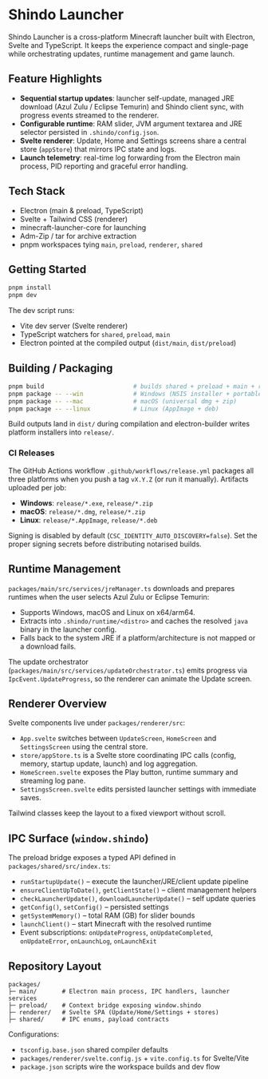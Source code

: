 # Shindo Launcher

Shindo Launcher is a cross-platform Minecraft launcher built with Electron, Svelte and TypeScript. It keeps the experience compact and single-page while orchestrating updates, runtime management and game launch.

## Feature Highlights

- **Sequential startup updates**: launcher self-update, managed JRE download (Azul Zulu / Eclipse Temurin) and Shindo client sync, with progress events streamed to the renderer.
- **Configurable runtime**: RAM slider, JVM argument textarea and JRE selector persisted in `.shindo/config.json`.
- **Svelte renderer**: Update, Home and Settings screens share a central store (`appStore`) that mirrors IPC state and logs.
- **Launch telemetry**: real-time log forwarding from the Electron main process, PID reporting and graceful error handling.

## Tech Stack

- Electron (main & preload, TypeScript)
- Svelte + Tailwind CSS (renderer)
- minecraft-launcher-core for launching
- Adm-Zip / tar for archive extraction
- pnpm workspaces tying `main`, `preload`, `renderer`, `shared`

## Getting Started

```bash
pnpm install
pnpm dev
```

The dev script runs:
- Vite dev server (Svelte renderer)
- TypeScript watchers for `shared`, `preload`, `main`
- Electron pointed at the compiled output (`dist/main`, `dist/preload`)

## Building / Packaging

```bash
pnpm build                         # builds shared + preload + main + renderer
pnpm package -- --win              # Windows (NSIS installer + portable zip)
pnpm package -- --mac              # macOS (universal dmg + zip)
pnpm package -- --linux            # Linux (AppImage + deb)
```

Build outputs land in `dist/` during compilation and electron-builder writes platform installers into `release/`.

### CI Releases

The GitHub Actions workflow `.github/workflows/release.yml` packages all three platforms when you push a tag `vX.Y.Z` (or run it manually). Artifacts uploaded per job:

- **Windows**: `release/*.exe`, `release/*.zip`
- **macOS**: `release/*.dmg`, `release/*.zip`
- **Linux**: `release/*.AppImage`, `release/*.deb`

Signing is disabled by default (`CSC_IDENTITY_AUTO_DISCOVERY=false`). Set the proper signing secrets before distributing notarised builds.

## Runtime Management

`packages/main/src/services/jreManager.ts` downloads and prepares runtimes when the user selects Azul Zulu or Eclipse Temurin:

- Supports Windows, macOS and Linux on x64/arm64.
- Extracts into `.shindo/runtime/<distro>` and caches the resolved `java` binary in the launcher config.
- Falls back to the system JRE if a platform/architecture is not mapped or a download fails.

The update orchestrator (`packages/main/src/services/updateOrchestrator.ts`) emits progress via `IpcEvent.UpdateProgress`, so the renderer can animate the Update screen.

## Renderer Overview

Svelte components live under `packages/renderer/src`:

- `App.svelte` switches between `UpdateScreen`, `HomeScreen` and `SettingsScreen` using the central store.
- `store/appStore.ts` is a Svelte store coordinating IPC calls (config, memory, startup update, launch) and log aggregation.
- `HomeScreen.svelte` exposes the Play button, runtime summary and streaming log pane.
- `SettingsScreen.svelte` edits persisted launcher settings with immediate saves.

Tailwind classes keep the layout to a fixed viewport without scroll.

## IPC Surface (`window.shindo`)

The preload bridge exposes a typed API defined in `packages/shared/src/index.ts`:

- `runStartupUpdate()` – execute the launcher/JRE/client update pipeline
- `ensureClientUpToDate()`, `getClientState()` – client management helpers
- `checkLauncherUpdate()`, `downloadLauncherUpdate()` – self update queries
- `getConfig()`, `setConfig()` – persisted settings
- `getSystemMemory()` – total RAM (GB) for slider bounds
- `launchClient()` – start Minecraft with the resolved runtime
- Event subscriptions: `onUpdateProgress`, `onUpdateCompleted`, `onUpdateError`, `onLaunchLog`, `onLaunchExit`

## Repository Layout

```
packages/
├─ main/       # Electron main process, IPC handlers, launcher services
├─ preload/    # Context bridge exposing window.shindo
├─ renderer/   # Svelte SPA (Update/Home/Settings + stores)
├─ shared/     # IPC enums, payload contracts
```

Configurations:
- `tsconfig.base.json` shared compiler defaults
- `packages/renderer/svelte.config.js` + `vite.config.ts` for Svelte/Vite
- `package.json` scripts wire the workspace builds and dev flow

